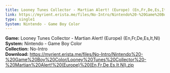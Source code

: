 ```yaml
---
title: Looney Tunes Collector - Martian Alert! (Europe) (En,Fr,De,Es,It,Nl)
link: https://myrient.erista.me/files/No-Intro/Nintendo%20-%20Game%20Boy%20Color/Looney%20Tunes%20Collector%20-%20Martian%20Alert!%20(Europe)%20(En,Fr,De,Es,It,Nl).zip
type: single1
System: Nintendo - Game Boy Color
---
```

<b>Game:</b> Looney Tunes Collector - Martian Alert! (Europe) (En,Fr,De,Es,It,Nl)<br>
<b>System:</b> Nintendo - Game Boy Color<br>
<b>Collection:</b> No-Intro<br>
<b>Download:</b> https://myrient.erista.me/files/No-Intro/Nintendo%20-%20Game%20Boy%20Color/Looney%20Tunes%20Collector%20-%20Martian%20Alert!%20(Europe)%20(En,Fr,De,Es,It,Nl).zip